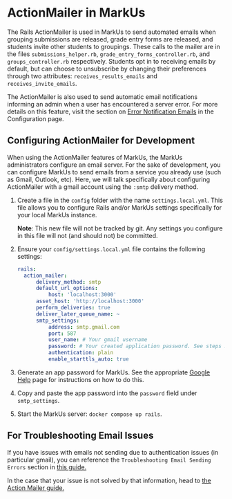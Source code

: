 # ActionMailer in MarkUs

The Rails ActionMailer is used in MarkUs to send automated emails when grouping submissions are released, grade entry forms are released, and students invite other students to groupings. These calls to the mailer are in the files `submissions_helper.rb`, `grade_entry_forms_controller.rb`, and `groups_controller.rb` respectively. Students opt in to receiving emails by default, but can choose to unsubscribe by changing their preferences through two attributes: `receives_results_emails` and `receives_invite_emails`.

The ActionMailer is also used to send automatic email notifications informing an admin when a user has encountered a server error. For more details on this feature, visit the section on [Error Notification Emails](Configuration.md#error-notification-emails) in the Configuration page.

## Configuring ActionMailer for Development

When using the ActionMailer features of MarkUs, the MarkUs administrators configure an email server. For the sake of development, you can configure MarkUs to send emails from a service you already use (such as Gmail, Outlook, etc). Here, we will talk specifically about configuring ActionMailer with a gmail account using the `:smtp` delivery method.

1. Create a file in the `config` folder with the name `settings.local.yml`. This file allows you to configure Rails and/or MarkUs settings specifically for your local MarkUs instance.

    **Note**: This new file will not be tracked by git. Any settings you configure in this file will not (and should not) be committed.

2. Ensure your `config/settings.local.yml` file contains the following settings:

    ```yaml
    rails:
      action_mailer:
          delivery_method: smtp
          default_url_options:
              host: 'localhost:3000'
          asset_host: 'http://localhost:3000'
          perform_deliveries: true
          deliver_later_queue_name: ~
          smtp_settings:
              address: smtp.gmail.com
              port: 587
              user_name: # Your gmail username
              password: # Your created application password. See steps 3-4 for more details
              authentication: plain
              enable_starttls_auto: true
    ```

3. Generate an app password for MarkUs. See the appropriate [Google Help](https://support.google.com/accounts/answer/185833?hl=en) page for instructions on how to do this.
4. Copy and paste the app password into the `password` field under `smtp_settings`.
5. Start the MarkUs server: `docker compose up rails`.

## For Troubleshooting Email Issues

If you have issues with emails not sending due to authentication issues (in particular gmail), you can reference the `Troubleshooting Email Sending Errors` section in [this guide.](https://dev.to/morinoko/sending-emails-in-rails-with-action-mailer-and-gmail-35g4)

In the case that your issue is not solved by that information, head to [the Action Mailer guide.](https://guides.rubyonrails.org/action_mailer_basics.html)
